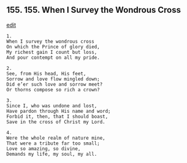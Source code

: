 
## 155.  155. When I Survey the Wondrous Cross
[edit](https://docs.google.com/document/d/1q9pA4Si583DxAT2sumbKYo9bpg30Xtqd/edit?mode=html)




    1.
    When I survey the wondrous cross
    On which the Prince of glory died,
    My richest gain I count but loss,
    And pour contempt on all my pride.

    2.
    See, from His head, His feet,
    Sorrow and love flow mingled down;
    Did e’er such love and sorrow meet?
    Or thorns compose so rich a crown?

    3.
    Since I, who was undone and lost,
    Have pardon through His name and word;
    Forbid it, then, that I should boast,
    Save in the cross of Christ my Lord.

    4.
    Were the whole realm of nature mine,
    That were a tribute far too small;
    Love so amazing, so divine,
    Demands my life, my soul, my all.

